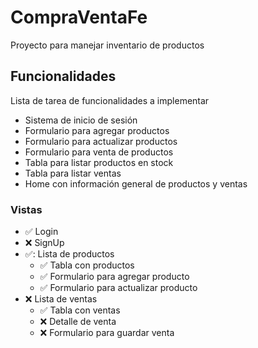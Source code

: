 # CompraVentaFe

Proyecto para manejar inventario de productos

## Funcionalidades
Lista de tarea de funcionalidades a implementar

- Sistema de inicio de sesión
- Formulario para agregar productos
- Formulario para actualizar productos
- Formulario para venta de productos
- Tabla para listar productos en stock
- Tabla para listar ventas
- Home con información general de productos y ventas

### Vistas

- :white_check_mark: Login
- :x: SignUp
- ✅: Lista de productos
    - :white_check_mark: Tabla con productos
    - :white_check_mark: Formulario para agregar producto
    - :white_check_mark: Formulario para actualizar producto
- :x: Lista de ventas
    - :white_check_mark: Tabla con ventas
    - :x: Detalle de venta
    - :x: Formulario para guardar venta
